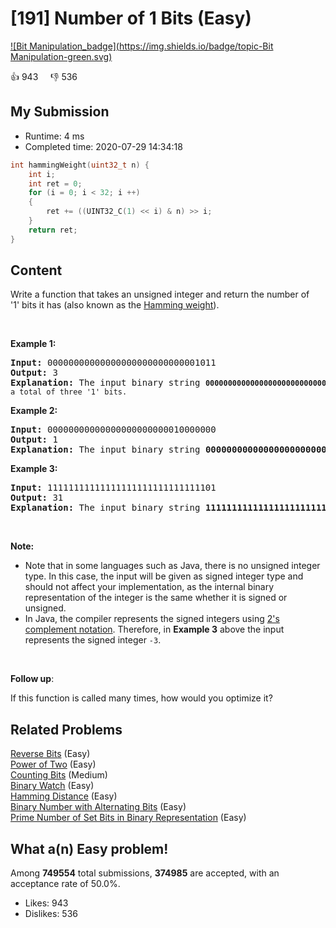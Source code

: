 # [191] Number of 1 Bits (Easy)

[![Bit Manipulation_badge](https://img.shields.io/badge/topic-Bit Manipulation-green.svg)](https://leetcode.com/problems/number-of-1-bits/) 

:+1: 943 &nbsp; &nbsp; :thumbsdown: 536

## My Submission

- Runtime: 4 ms
- Completed time: 2020-07-29 14:34:18

```c
int hammingWeight(uint32_t n) {
    int i;
    int ret = 0;
    for (i = 0; i < 32; i ++)
    {
        ret += ((UINT32_C(1) << i) & n) >> i;
    }
    return ret;
}                                                                                        
```

## Content
<p>Write a function that takes an unsigned integer and return&nbsp;the number of &#39;1&#39;&nbsp;bits it has (also known as the <a href="http://en.wikipedia.org/wiki/Hamming_weight" target="_blank">Hamming weight</a>).</p>

<p>&nbsp;</p>

<p><strong>Example 1:</strong></p>

<pre>
<strong>Input:</strong> 00000000000000000000000000001011
<strong>Output:</strong> 3
<strong>Explanation: </strong>The input binary string <code><strong>00000000000000000000000000001011</strong>&nbsp;has a total of three &#39;1&#39; bits.</code>
</pre>

<p><strong>Example 2:</strong></p>

<pre>
<strong>Input:</strong> 00000000000000000000000010000000
<strong>Output:</strong> 1
<strong>Explanation: </strong>The input binary string <strong>00000000000000000000000010000000</strong>&nbsp;has a total of one &#39;1&#39; bit.
</pre>

<p><strong>Example 3:</strong></p>

<pre>
<strong>Input:</strong> 11111111111111111111111111111101
<strong>Output:</strong> 31
<strong>Explanation: </strong>The input binary string <strong>11111111111111111111111111111101</strong> has a total of thirty one &#39;1&#39; bits.</pre>

<p>&nbsp;</p>

<p><strong>Note:</strong></p>

<ul>
	<li>Note that in some languages such as Java, there is no unsigned integer type. In this case, the input will be given as signed integer type and should not affect your implementation, as the internal binary representation of the integer is the same whether it is signed or unsigned.</li>
	<li>In Java,&nbsp;the compiler represents the signed integers using <a href="https://en.wikipedia.org/wiki/Two%27s_complement" target="_blank">2&#39;s complement notation</a>. Therefore, in <strong>Example 3</strong>&nbsp;above the input represents the signed integer <code>-3</code>.</li>
</ul>

<p>&nbsp;</p>

<p><b>Follow up</b>:</p>

<p>If this function is called many times, how would you optimize it?</p>


## Related Problems
[Reverse Bits](https://leetcode.com/problems/reverse-bits/) (Easy) <br>
[Power of Two](https://leetcode.com/problems/power-of-two/) (Easy) <br>
[Counting Bits](https://leetcode.com/problems/counting-bits/) (Medium) <br>
[Binary Watch](https://leetcode.com/problems/binary-watch/) (Easy) <br>
[Hamming Distance](https://leetcode.com/problems/hamming-distance/) (Easy) <br>
[Binary Number with Alternating Bits](https://leetcode.com/problems/binary-number-with-alternating-bits/) (Easy) <br>
[Prime Number of Set Bits in Binary Representation](https://leetcode.com/problems/prime-number-of-set-bits-in-binary-representation/) (Easy) <br>

## What a(n) Easy problem!
Among **749554** total submissions, **374985** are accepted, with an acceptance rate of 50.0%. <br>

- Likes: 943
- Dislikes: 536

